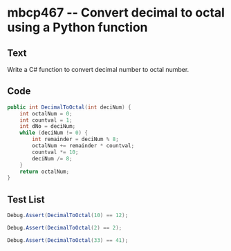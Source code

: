 # mbcp467 -- Convert decimal to octal using a Python function

## Text

Write a C# function to convert decimal number to octal number.

## Code

```csharp
public int DecimalToOctal(int deciNum) {
    int octalNum = 0;
    int countval = 1;
    int dNo = deciNum;
    while (deciNum != 0) {
        int remainder = deciNum % 8;
        octalNum += remainder * countval;
        countval *= 10;
        deciNum /= 8;
    }
    return octalNum;
}
```

## Test List

```csharp
Debug.Assert(DecimalToOctal(10) == 12);
```

```csharp
Debug.Assert(DecimalToOctal(2) == 2);
```

```csharp
Debug.Assert(DecimalToOctal(33) == 41);
```
